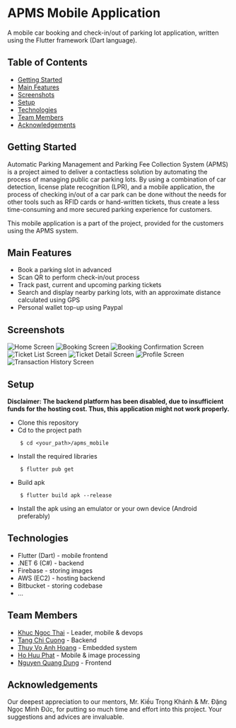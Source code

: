 # APMS Mobile Application

A mobile car booking and check-in/out of parking lot application, written using the Flutter framework (Dart language).

## Table of Contents
- [Getting Started](#getting-started)
- [Main Features](#main-features)
- [Screenshots](#screenshots)
- [Setup](#setup)
- [Technologies](#technologies)
- [Team Members](#team-members)
- [Acknowledgements](#acknowledgements)

## Getting Started
Automatic Parking Management and Parking Fee Collection System (APMS) is a project aimed to deliver a contactless solution by automating the process of managing public car parking lots. By using a combination of car detection, license plate recognition (LPR), and a mobile application, the process of checking in/out of a car park can be done without the needs for other tools such as RFID cards or hand-written tickets, thus create a less time-consuming and more secured parking experience for customers.

This mobile application is a part of the project, provided for the customers using the APMS system. 

## Main Features
- Book a parking slot in advanced
- Scan QR to perform check-in/out process
- Track past, current and upcoming parking tickets
- Search and display nearby parking lots, with an approximate distance calculated using GPS
- Personal wallet top-up using Paypal

## Screenshots
![Home Screen](https://user-images.githubusercontent.com/77088395/215063737-ab8aba75-d486-47e7-bbb5-35104a7c5bd6.png)
![Booking Screen](https://user-images.githubusercontent.com/77088395/215063611-0c4cf5a2-7c82-40b2-8a17-f709fb748bf0.png)
![Booking Confirmation Screen](https://user-images.githubusercontent.com/77088395/215063620-cbcde59e-a43a-43c0-990f-5a09be9635fb.png)
![Ticket List Screen](https://user-images.githubusercontent.com/77088395/215063630-c0e3a0eb-a134-48ec-a8b3-075e057777a2.png)
![Ticket Detail Screen](https://user-images.githubusercontent.com/77088395/215063641-b00117f7-1a04-4878-9131-549a5e0bd996.png)
![Profile Screen](https://user-images.githubusercontent.com/77088395/215063655-19faf009-6ada-4ec8-ab57-93cc43e22266.png)
![Transaction History Screen](https://user-images.githubusercontent.com/77088395/215063650-38c6e02b-aced-4df1-bd50-1cf9dd04dae3.png)

## Setup
**Disclaimer: The backend platform has been disabled, due to insufficient funds for the hosting cost. Thus, this application might not work properly.**
- Clone this repository
- Cd to the project path
```
    $ cd <your_path>/apms_mobile
```
- Install the required libraries
```
    $ flutter pub get
```
- Build apk
```
    $ flutter build apk --release
```
- Install the apk using an emulator or your own device (Android preferably)

## Technologies
- Flutter (Dart) - mobile frontend
- .NET 6 (C#) - backend
- Firebase - storing images
- AWS (EC2) - hosting backend
- Bitbucket - storing codebase
- ...

## Team Members
- [Khuc Ngoc Thai](https://github.com/Benjamin271201) - Leader, mobile & devops
- [Tang Chi Cuong](https://github.com/chicuong223) - Backend
- [Thuy Vo Anh Hoang](https://github.com/HoangTVA) - Embedded system
- [Ho Huu Phat](https://github.com/idark2004) - Mobile & image processing 
- [Nguyen Quang Dung](https://github.com/Wolf1910) - Frontend

## Acknowledgements
Our deepest appreciation to our mentors, Mr. Kiều Trọng Khánh & Mr. Đặng Ngọc Minh Đức, for putting so much time and effort into this project. Your suggestions and advices are invaluable.






